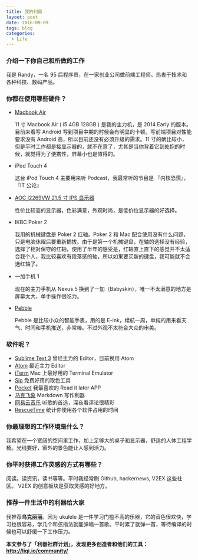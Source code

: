 ```yaml
---
title: 我的利器
layout: post
date: 2016-09-09
tags: blog
categories:
  - Life
---
```

### 介绍一下你自己和所做的工作

我是 Randy，一名 95 后程序员，在一家创业公司做前端工程师。热衷于技术和各种科技、数码产品。

### 你都在使用哪些硬件？

- [Macbook Air](http://www.apple.com/cn/macbook-air/) 

  11 寸 Macbook Air ( i5 4GB 128GB ) 是我的主力机，是 2014 Early 的版本。目前来看写 Android 写到项目中期的时候会有明显的卡顿。写前端项目对性能要求没有 Android 高，所以目前还没有必须升级的需求。11 寸的确比较小，但是平时工作都是接显示器的，就不在意了，尤其是当你背着它到处抱的时候，就觉得为了便携性，屏幕小也是值得的。

- iPod Touch 4

  这台 iPod Touch 4 主要用来听 Podcast，我最常听的节目是 『内核恐慌』，『IT 公论』

- [AOC I2269VW 21.5 寸 IPS 显示器](http://item.jd.com/845638.html)

  性价比较高的显示器，色彩满意，外观时尚，是低价位显示器的好选择。

- IKBC Poker 2

  我用的机械键盘是 Poker 2 红轴。Poker 2 和 Mac 配合使用没有什么问题，只是电脑休眠后要重新插拔。由于是第一个机械键盘，在轴的选择没有经验，选择了相对保守的红轴，使用了半年的感受是，红轴直上直下的感觉并不太适合我个人，我比较喜欢有段落感的轴，所以如果要买新的键盘，我可能就不会选红轴了。

- 一加手机 1

  现在的主力手机从 Nexus 5 换到了一加（Babyskin），唯一不太满意的地方是屏幕太大，单手操作很吃力。

- [Pebble](https://getpebble.com/)

  Pebble 是比较小众的智能手表，用的是 E-ink，续航一周，单纯的用来看天气、时间和手机推送，非常棒。不过外观不太符合大众的审美。

### 软件呢？

- [Sublime Text 3](http://www.sublimetext.com/) 曾经主力的 Editor，目前换用 Atom
- [Atom](https://atom.io) 最近主力 Editor
- [iTerm](https://www.iterm2.com/) Mac 上最好用的 Terminal Emulator
- [Sip](https://itunes.apple.com/us/app/sip/id507257563?mt=12) 免费好用的取色工具
- [Pocket](http://getpocket.com) 我最喜欢的 Read it later APP
- [马克飞象](https://maxiang.info) Markdown 写作利器
- [网易云音乐](music.163.com) 听歌的首选，深夜看评论很精彩
- [RescueTime](https://www.rescuetime.com) 统计你使用各个软件占用的时间

### 你最理想的工作环境是什么？

我希望在一个宽阔的空间里工作，加上足够大的桌子和显示器，舒适的人体工程学椅。光线要好，窗外的景色能让人感到活力。

### 你平时获得工作灵感的方式有哪些？

阅读。读资讯，读书等等。平时我经常刷 Github, hackernews, V2EX 这些社区。 V2EX 的创意板块是获取灵感的好地方。

### 推荐一件生活中的利器给大家

我推荐**乌克丽丽**。因为 ukulele 是一件学习门槛不高的乐器，它的音色很欢快，学习也很容易，学几个和弦指法就能弹唱一首歌。平时累了就弹一首，等待编译的时候也可以舒缓一下工作压力。


**本文参与了「利器社群计划」，发现更多创造者和他们的工具：http://liqi.io/community/**